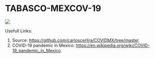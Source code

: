 # TABASCO-MEXCOV-19

![](https://github.com/vrpo/TABASCO-MEXCOV-19/tree/master/figs/mexico.jpeg)

Usefull Links:

1. Source: https://github.com/carloscerlira/COVIDMX/tree/master
2. COVID-19 pandemic in Mexico: https://en.wikipedia.org/wiki/COVID-19_pandemic_in_Mexico
